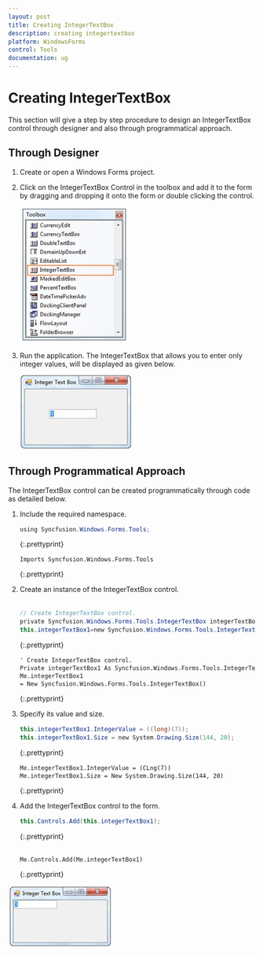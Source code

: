 ```yaml
---
layout: post
title: Creating IntegerTextBox
description: creating integertextbox
platform: WindowsForms
control: Tools
documentation: ug
---
```



# Creating IntegerTextBox


This section will give a step by step procedure to design an IntegerTextBox control through designer and also through programmatical approach.

## Through Designer

1. Create or open a Windows Forms project.
2. Click on the IntegerTextBox Control in the toolbox and add it to the form by dragging and dropping it onto the form or double clicking the control.
   
   ![](Overview_images/Overview_img439.png) 



3. Run the application. The IntegerTextBox that allows you to enter only integer values, will be displayed as given below.

   ![](Overview_images/Overview_img440.png) 
   
   

## Through Programmatical Approach

The IntegerTextBox control can be created programmatically through code as detailed below.

1. Include the required namespace.
   
   ~~~ cs
   using Syncfusion.Windows.Forms.Tools;
   ~~~
   {:.prettyprint}
   
   ~~~vbnet
   Imports Syncfusion.Windows.Forms.Tools
   ~~~
   {:.prettyprint}



2. Create an instance of the IntegerTextBox control.
   
   ~~~ cs
   
   // Create IntegerTextBox control.
   private Syncfusion.Windows.Forms.Tools.IntegerTextBox integerTextBox1;
   this.integerTextBox1=new Syncfusion.Windows.Forms.Tools.IntegerTextBox();
   
   ~~~
   {:.prettyprint}
   
   ~~~vbnet
   ' Create IntegerTextBox control.
   Private integerTextBox1 As Syncfusion.Windows.Forms.Tools.IntegerTextBox
   Me.integerTextBox1 = New Syncfusion.Windows.Forms.Tools.IntegerTextBox()
   ~~~
   {:.prettyprint}



3. Specify its value and size.
   
   ~~~ cs
   this.integerTextBox1.IntegerValue = ((long)(7));
   this.integerTextBox1.Size = new System.Drawing.Size(144, 20);
   ~~~
   {:.prettyprint}
   
   
   ~~~vbnet
   Me.integerTextBox1.IntegerValue = (CLng(7))
   Me.integerTextBox1.Size = New System.Drawing.Size(144, 20)
   ~~~
   {:.prettyprint}



4. Add the IntegerTextBox control to the form.
   
   ~~~ cs
   this.Controls.Add(this.integerTextBox1);
   ~~~
   {:.prettyprint}
   
   ~~~vbnet
   
   Me.Controls.Add(Me.integerTextBox1)
   ~~~
   {:.prettyprint}



![](Overview_images/Overview_img441.png) 
